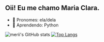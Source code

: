 ## Oii! Eu me chamo Maria Clara.
 
- 👧 Pronomes: ela/dela
- 🐍 Aprendendo: Python


![merii's GitHub stats](https://github-readme-stats.vercel.app/api?username=meriicodes&show_icons=true&theme=dracula)
[![Top Langs](https://github-readme-stats.vercel.app/api/top-langs/?username=meriicodes&hide_progress=true)](https://github.com/meriicodes/github-readme-stats)
